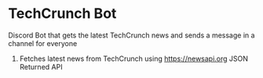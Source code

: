 # TechCrunch Bot 
Discord Bot that gets the latest TechCrunch news and sends a message in a channel for everyone

1. Fetches latest news from TechCrunch using https://newsapi.org JSON Returned API


